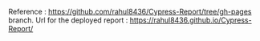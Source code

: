 Reference : https://github.com/rahul8436/Cypress-Report/tree/gh-pages branch.
Url for the deployed report : https://rahul8436.github.io/Cypress-Report/
